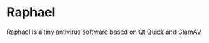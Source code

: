 # Raphael
Raphael is a tiny antivirus software based on [Qt Quick](https://www.qt.io/) and [ClamAV](https://www.clamav.net/)
